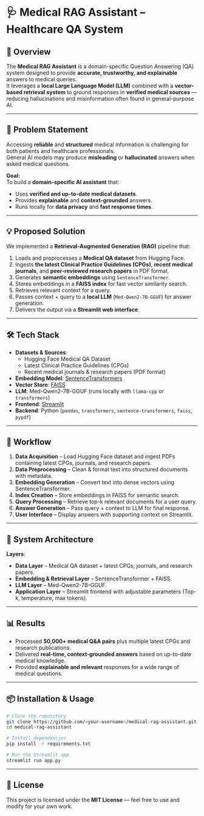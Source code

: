# 🩺 Medical RAG Assistant – Healthcare QA System

## 📌 Overview
The **Medical RAG Assistant** is a domain-specific Question Answering (QA) system designed to provide **accurate, trustworthy, and explainable** answers to medical queries.  
It leverages a **local Large Language Model (LLM)** combined with a **vector-based retrieval system** to ground responses in **verified medical sources** — reducing hallucinations and misinformation often found in general-purpose AI.

---

## 🚀 Problem Statement
Accessing **reliable** and **structured** medical information is challenging for both patients and healthcare professionals.  
General AI models may produce **misleading** or **hallucinated** answers when asked medical questions.

**Goal:**  
To build a **domain-specific AI assistant** that:
- Uses **verified and up-to-date medical datasets**.
- Provides **explainable** and **context-grounded** answers.
- Runs locally for **data privacy** and **fast response times**.

---

## 💡 Proposed Solution
We implemented a **Retrieval-Augmented Generation (RAG)** pipeline that:
1. Loads and preprocesses a **Medical QA dataset** from Hugging Face.
2. Ingests **the latest Clinical Practice Guidelines (CPGs)**, **recent medical journals**, and **peer-reviewed research papers** in PDF format.
3. Generates **semantic embeddings** using `SentenceTransformer`.
4. Stores embeddings in a **FAISS index** for fast vector similarity search.
5. Retrieves relevant context for a query.
6. Passes context + query to a **local LLM** (`Med-Qwen2-7B-GGUF`) for answer generation.
7. Delivers the output via a **Streamlit web interface**.

---

## 🛠 Tech Stack
- **Datasets & Sources**:
  - Hugging Face Medical QA Dataset
  - Latest Clinical Practice Guidelines (CPGs)
  - Recent medical journals & research papers (PDF format)
- **Embedding Model**: [SentenceTransformers](https://www.sbert.net/)
- **Vector Store**: [FAISS](https://faiss.ai/)
- **LLM**: Med-Qwen2-7B-GGUF (runs locally with `llama-cpp` or `transformers`)
- **Frontend**: [Streamlit](https://streamlit.io/)
- **Backend**: Python (`pandas`, `transformers`, `sentence-transformers`, `faiss`, `pypdf`)

---

## 🔄 Workflow
1. **Data Acquisition** – Load Hugging Face dataset and ingest PDFs containing latest CPGs, journals, and research papers.
2. **Data Preprocessing** – Clean & format text into structured documents with metadata.
3. **Embedding Generation** – Convert text into dense vectors using SentenceTransformer.
4. **Index Creation** – Store embeddings in FAISS for semantic search.
5. **Query Processing** – Retrieve top-k relevant documents for a user query.
6. **Answer Generation** – Pass query + context to LLM for final response.
7. **User Interface** – Display answers with supporting context on Streamlit.

---

## 📂 System Architecture
**Layers**:
- **Data Layer** – Medical QA dataset + latest CPGs, journals, and research papers.
- **Embedding & Retrieval Layer** – SentenceTransformer + FAISS.
- **LLM Layer** – Med-Qwen2-7B-GGUF.
- **Application Layer** – Streamlit frontend with adjustable parameters (Top-k, temperature, max tokens).

---

## 📊 Results
- Processed **50,000+ medical Q&A pairs** plus multiple latest CPGs and research publications.
- Delivered **real-time, context-grounded answers** based on up-to-date medical knowledge.
- Provided **explainable and relevant** responses for a wide range of medical questions.

---



## 📦 Installation & Usage

```bash
# Clone the repository
git clone https://github.com/<your-username>/medical-rag-assistant.git
cd medical-rag-assistant

# Install dependencies
pip install -r requirements.txt

# Run the Streamlit app
streamlit run app.py
```

---

## 📜 License
This project is licensed under the **MIT License** — feel free to use and modify for your own work.
